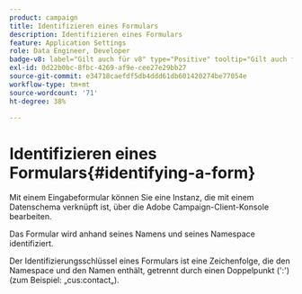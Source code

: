 ```yaml
---
product: campaign
title: Identifizieren eines Formulars
description: Identifizieren eines Formulars
feature: Application Settings
role: Data Engineer, Developer
badge-v8: label="Gilt auch für v8" type="Positive" tooltip="Gilt auch für Campaign v8"
exl-id: 0d22b0bc-8fbc-4269-af9e-cee27e29bb27
source-git-commit: e34718caefdf5db4ddd61db601420274be77054e
workflow-type: tm+mt
source-wordcount: '71'
ht-degree: 38%

---
```


# Identifizieren eines Formulars{#identifying-a-form}



Mit einem Eingabeformular können Sie eine Instanz, die mit einem Datenschema verknüpft ist, über die Adobe Campaign-Client-Konsole bearbeiten.

Das Formular wird anhand seines Namens und seines Namespace identifiziert.

Der Identifizierungsschlüssel eines Formulars ist eine Zeichenfolge, die den Namespace und den Namen enthält, getrennt durch einen Doppelpunkt (&#39;:&#39;) (zum Beispiel: „cus:contact„).
